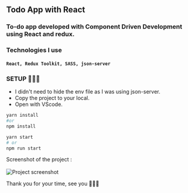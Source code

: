 ## Todo App with React

### To-do app developed with Component Driven Development using React and redux.

### Technologies I use

#### `React, Redux Toolkit, SASS, json-server`

### SETUP 🚀🚀🚀

- I didn't need to hide the env file as I was using json-server.
- Copy the project to your local.
- Open with VScode.

```bash
yarn install
#or
npm install

yarn start
# or
npm run start
```

Screenshot of the project : <br> <br>
![Project screenshot](https://user-images.githubusercontent.com/25962055/172490916-699a7d5b-65f7-4489-8472-617e3e26b01a.png)

Thank you for your time, see you 🚀🚀🚀
